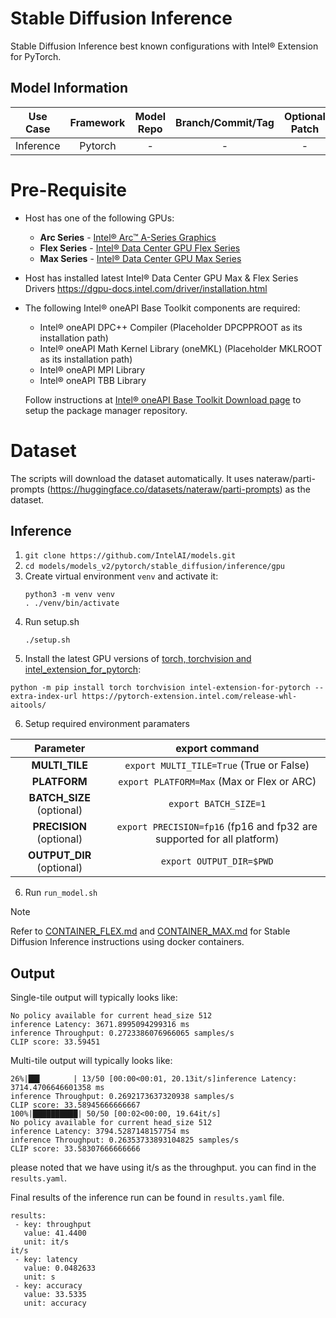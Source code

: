 # Stable Diffusion Inference

Stable Diffusion Inference best known configurations with Intel® Extension for PyTorch.

## Model Information

| **Use Case** | **Framework** | **Model Repo** | **Branch/Commit/Tag** | **Optional Patch** |
|:---:| :---: |:--------------:|:---------------------:|:------------------:|
|  Inference   |    Pytorch    |       -        |           -           |         -          |

# Pre-Requisite
* Host has one of the following GPUs:
  * **Arc Series** - [Intel® Arc™ A-Series Graphics](https://ark.intel.com/content/www/us/en/ark/products/series/227957/intel-arc-a-series-graphics.html)
  * **Flex Series** - [Intel® Data Center GPU Flex Series](https://ark.intel.com/content/www/us/en/ark/products/series/230021/intel-data-center-gpu-flex-series.html)
  * **Max Series** - [Intel® Data Center GPU Max Series](https://ark.intel.com/content/www/us/en/ark/products/series/232874/intel-data-center-gpu-max-series.html)
* Host has installed latest Intel® Data Center GPU Max & Flex Series Drivers https://dgpu-docs.intel.com/driver/installation.html
* The following Intel® oneAPI Base Toolkit components are required:
  - Intel® oneAPI DPC++ Compiler (Placeholder DPCPPROOT as its installation path)
  - Intel® oneAPI Math Kernel Library (oneMKL) (Placeholder MKLROOT as its installation path)
  - Intel® oneAPI MPI Library
  - Intel® oneAPI TBB Library

  Follow instructions at [Intel® oneAPI Base Toolkit Download page](https://www.intel.com/content/www/us/en/developer/tools/oneapi/base-toolkit-download.html?operatingsystem=linux) to setup the package manager repository.

# Dataset
The scripts will download the dataset automatically. It uses nateraw/parti-prompts (https://huggingface.co/datasets/nateraw/parti-prompts) as the dataset. 

## Inference
1. `git clone https://github.com/IntelAI/models.git`
2. `cd models/models_v2/pytorch/stable_diffusion/inference/gpu`
3. Create virtual environment `venv` and activate it:
    ```
    python3 -m venv venv
    . ./venv/bin/activate
    ```
4. Run setup.sh
    ```
    ./setup.sh
    ```
5. Install the latest GPU versions of [torch, torchvision and intel_extension_for_pytorch](https://intel.github.io/intel-extension-for-pytorch/index.html#installation):
  ```
  python -m pip install torch torchvision intel-extension-for-pytorch --extra-index-url https://pytorch-extension.intel.com/release-whl-aitools/
  ```
6. Setup required environment paramaters

| **Parameter**                |                                  **export command**                                  |
|:---------------------------:|:------------------------------------------------------------------------------------:|
| **MULTI_TILE**               | `export MULTI_TILE=True` (True or False)                                             |
| **PLATFORM**                 | `export PLATFORM=Max` (Max or Flex or ARC)                                                 |
| **BATCH_SIZE** (optional)    |                               `export BATCH_SIZE=1`                                |
| **PRECISION** (optional)     |           `export PRECISION=fp16` (fp16 and fp32 are supported for all platform)|
| **OUTPUT_DIR** (optional)    |                               `export OUTPUT_DIR=$PWD`                               |
6. Run `run_model.sh`

> [!NOTE]
> Refer to [CONTAINER_FLEX.md](CONTAINER_FLEX.md) and [CONTAINER_MAX.md](CONTAINER_MAX.md) for Stable Diffusion Inference instructions using docker containers.
## Output

Single-tile output will typically looks like:

```
No policy available for current head_size 512
inference Latency: 3671.8995094299316 ms
inference Throughput: 0.2723386076966065 samples/s
CLIP score: 33.59451
```

Multi-tile output will typically looks like:
```
26%|██▌       | 13/50 [00:00<00:01, 20.13it/s]inference Latency: 3714.4706646601358 ms
inference Throughput: 0.2692173637320938 samples/s
CLIP score: 33.58945666666667
100%|██████████| 50/50 [00:02<00:00, 19.64it/s]
No policy available for current head_size 512
inference Latency: 3794.5287148157754 ms
inference Throughput: 0.26353733893104825 samples/s
CLIP score: 33.58307666666666
```
please noted that we have using it/s as the throughput. you can find in the `results.yaml`.

Final results of the inference run can be found in `results.yaml` file.
```
results:
 - key: throughput
   value: 41.4400
   unit: it/s
it/s
 - key: latency
   value: 0.0482633
   unit: s
 - key: accuracy
   value: 33.5335
   unit: accuracy
```
